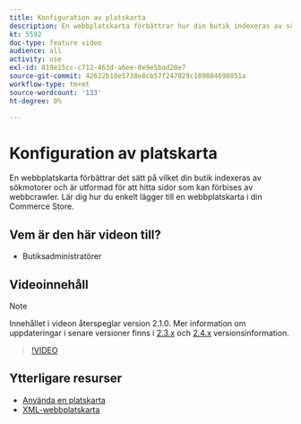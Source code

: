 ```yaml
---
title: Konfiguration av platskarta
description: En webbplatskarta förbättrar hur din butik indexeras av sökmotorer. Lär dig hur du ställer in en webbplatskarta för din [!DNL Commerce] lagra i Admin.
kt: 5592
doc-type: feature video
audience: all
activity: use
exl-id: 819e15cc-c712-463d-a6ee-0e9e5bad20e7
source-git-commit: 42622b18e5738e8cb57f247029c189884698851a
workflow-type: tm+mt
source-wordcount: '133'
ht-degree: 0%

---
```


# Konfiguration av platskarta

En webbplatskarta förbättrar det sätt på vilket din butik indexeras av sökmotorer och är utformad för att hitta sidor som kan förbises av webbcrawler. Lär dig hur du enkelt lägger till en webbplatskarta i din Commerce Store.

## Vem är den här videon till?

- Butiksadministratörer

## Videoinnehåll

>[!NOTE]
>
>Innehållet i videon återspeglar version 2.1.0. Mer information om uppdateringar i senare versioner finns i [2.3.x](https://devdocs.magento.com/guides/v2.3/release-notes/bk-release-notes.html) och [2.4.x](https://devdocs.magento.com/guides/v2.4/release-notes/bk-release-notes.html) versionsinformation.

>[!VIDEO](https://video.tv.adobe.com/v/35748?quality=12&learn=on)

## Ytterligare resurser

- [Använda en platskarta](https://docs.magento.com/user-guide/marketing/sitemap-xml.html)
- [XML-webbplatskarta](https://docs.magento.com/user-guide/configuration/catalog/xml-sitemap.html)
